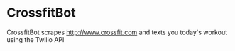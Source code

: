 # CrossfitBot
CrossfitBot scrapes http://www.crossfit.com and texts you today's workout using the Twilio API
